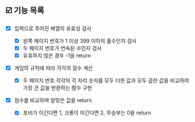 ## ☑️ 기능 목록

- [x] 입력으로 주어진 배열의 유효성 검사
  
  - [x] 왼쪽 페이지 번호가 1 이상 399 이하의 홀수인지 검사
  - [x] 두 페이지 번호가 연속된 수인지 검사
  - [x] 유효하지 않은 경우 -1을 return

- [x] 게임의 규칙에 따라 각각의 점수 계산
  
  - [x] 두 페이지 번호 각각의 각 자리 숫자를 모두 더한 값과 모두 곱한 값을 비교하여 가장 큰 값을 반환하는 함수 구현

- [x] 점수를 비교하여 알맞은 값을 return
  
  - [x] 포비가 이긴다면 1, 크롱이 이긴다면 2, 무승부는 0을 return
